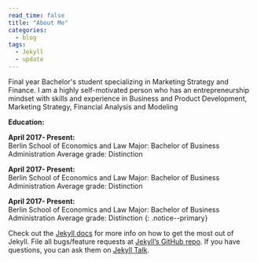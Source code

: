 ```yaml
---
read_time: false
title: "About Me"
categories:
  - blog
tags:
  - Jekyll
  - update
---
```


Final year Bachelor's student specializing in Marketing Strategy and Finance. 
I am a highly self-motivated person who has an entrepreneurship mindset with skills and experience in Business and Product Development, Marketing Strategy, Financial Analysis and Modeling 


**Education:** 

**April 2017- Present:** 	
Berlin School of Economics and Law
Major: Bachelor of Business Administration
Average grade: Distinction

**April 2017- Present:** 	
Berlin School of Economics and Law
Major: Bachelor of Business Administration
Average grade: Distinction

**April 2017- Present:** 	
Berlin School of Economics and Law
Major: Bachelor of Business Administration
Average grade: Distinction
{: .notice--primary}





Check out the [Jekyll docs][jekyll-docs] for more info on how to get the most out of Jekyll. File all bugs/feature requests at [Jekyll’s GitHub repo][jekyll-gh]. If you have questions, you can ask them on [Jekyll Talk][jekyll-talk].

[jekyll-docs]: https://jekyllrb.com/docs/home
[jekyll-gh]:   https://github.com/jekyll/jekyll
[jekyll-talk]: https://talk.jekyllrb.com/
